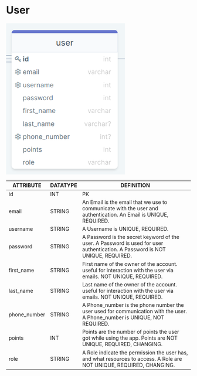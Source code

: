 # User

![user_model](./img/user.png)

| ATTRIBUTE | DATATYPE | DEFINITION |
| --- | --- | --- |
| id | INT | PK |
| email | STRING | An Email is the email that we use to communicate with the user and authentication. An Email is UNIQUE, REQUIRED. |
| username | STRING | A Username is UNIQUE, REQUIRED. |
| password | STRING | A Password is the secret keyword of the user. A Password is used for user authentication. A Password is NOT UNIQUE, REQUIRED. |
| first\_name | STRING | First name of the owner of the account. useful for interaction with the user via emails.  NOT UNIQUE, REQUIRED. |
| last\_name | STRING | Last name of the owner of the account. useful for interaction with the user via emails.  NOT UNIQUE, REQUIRED. |
| phone\_number | STRING | A Phone\_number is the phone number the user used for communication with the user. A Phone\_number is UNIQUE, NOT REQUIRED. |
| points | INT | Points are the number of points the user got while using the app. Points are NOT UNIQUE, REQUIRED, CHANGING.|
| role | STRING | A Role indicate the permission the user has, and what resources to access. A Role are NOT UNIQUE, REQUIRED, CHANGING.|
